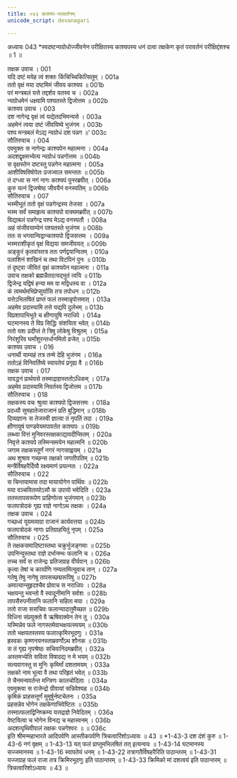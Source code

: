 ```yaml
---
title: ०४३ काश्यप-परावर्तनम्
unicode_script: devanagari

---
```



अध्यायः 043
*स्वदष्टन्यग्रोधोज्जीवनेन परीक्षितस्य काश्यपस्य धनं दत्वा तक्षकेण कृतं परावर्तनं परीक्षिद्दंशश्च ॥ 1 ॥ 

तक्षक उवाच । 	001  
यदि दष्टं मयेह त्वं शक्तः किंचिच्चिकित्सितुम् ।	001a  
ततो वृक्षं मया दष्टमिमं जीवय काश्यप ॥	001b  
परं मन्त्रबलं यत्ते तद्दर्शय यतस्व च ।	002a  
न्यग्रोधमेनं धक्ष्यामि पश्यतस्ते द्विजोत्तम ॥	002b  
काश्यप उवाच । 	003  
दश नागेन्द्र वृक्षं त्वं यद्येतदभिमन्यसे ।	003a  
अहमेनं त्वया दष्टं जीवयिष्ये भुजंगम । 	003b  
पश्य मन्त्रबलं मेऽद्य न्यग्रोधं दश पन्नग ॥' 	003c  
सौतिरुवाच । 	004  
एवमुक्तः स नागेन्द्रः काश्यपेन महात्मना ।	004a  
अदशद्वृक्षमभ्येत्य न्यग्रोधं पन्नगोत्तमः ॥	004b  
स वृक्षस्तेन दष्टस्तु पन्नगेन महात्मना ।	005a  
आशीविषविषोपेतः प्रजज्वाल समन्ततः ॥	005b  
तं दग्ध्वा स नगं नागः काश्यपं पुनरब्रवीत् ।	006a  
कुरु यत्नं द्विजश्रेष्ठ जीवयैनं वनस्पतिम् ॥	006b  
सौतिरुवाच । 	007  
भस्मीभूतं ततो वृक्षं पन्नगेन्द्रस्य तेजसा ।	007a  
भस्म सर्वं समाहृत्य काश्यपो वाक्यमब्रवीत् ॥	007b  
विद्याबलं पन्नगेन्द्र पश्य मेऽद्य वनस्पतौ ।	008a  
अहं संजीवयाम्येनं पश्यतस्ते भुजंगम ॥	008b  
ततः स भगवान्विद्वान्काश्यपो द्विजसत्तमः ।	009a  
भस्मराशीकृतं वृक्षं विद्यया समजीवयत् ॥	009b  
अङ्कुरं कृतवांस्तत्र ततः पर्णद्वयान्वितम् ।	010a  
पलाशिनं शाखिनं च तथा विटपिनं पुनः ॥	010b  
तं दृष्ट्वा जीवितं वृक्षं काश्यपेन महात्मना ।	011a  
उवाच तक्षको ब्रह्मन्नैतदत्यद्भुतं त्वयि ॥	011b  
द्विजेन्द्र यद्विषं हन्या मम वा मद्विधस्य वा ।	012a  
कं त्वमर्थमभिप्रेप्सुर्यासि तत्र तपोधन ॥	012b  
यत्तेऽभिलषितं प्राप्तं फलं तस्मान्नृपोत्तमात् ।	013a  
अहमेव प्रदास्यामि तत्ते यद्यपि दुर्लभम् ॥	013b  
विप्रशापाभिभूते च क्षीणायुषि नराधिपे ।	014a  
घटमानस्य ते विप्र सिद्धिः संशयिता भवेत् ॥	014b  
ततो यशः प्रदीप्तं ते त्रिषु लोकेषु विश्रुतम् ।	015a  
निरंशुरिव घर्मांशुरन्तर्धानमितो व्रजेत् ॥	015b  
काश्यप उवाच । 	016  
धनार्थी याम्यहं तत्र तन्मे देहि भुजंगम ।	016a  
ततोऽहं विनिवर्तिष्ये स्वापतेयं प्रगृह्य वै ॥	016b  
तक्षक उवाच । 	017  
यावद्धनं प्रार्थयसे तस्माद्राज्ञस्ततोऽधिकम् ।	017a  
अहमेव प्रदास्यामि निवर्तस्व द्विजोत्तम ॥	017b  
सौतिरुवाच । 	018  
तक्षकस्य वचः श्रुत्वा काश्यपो द्विजसत्तमः ।	018a  
प्रदध्यौ सुमहातेजाराजानं प्रति बुद्धिमान् ॥	018b  
दिव्यज्ञानः स तेजस्वी ज्ञात्वा तं नृपतिं तदा ।	019a  
क्षीणायुषं पाण्डवेयमपावर्तत काश्यपः ॥	019b  
लब्ध्वा वित्तं मुनिवरस्तक्षकाद्यावदीप्सितम् ।	020a  
निवृत्ते काश्यपे तस्मिन्समयेन महात्मनि ॥	020b  
जगाम तक्षकस्तूर्णं नगरं नागसाह्वयम् ।	021a  
अथ शुश्राव गच्छन्स तक्षको जगतीपतिम् ॥	021b  
मन्त्रैर्विषहरैर्दिव्यै रक्ष्यमाणं प्रयत्नतः । 	022a  
सौतिरुवाच ।	022  
स चिन्तयामास तदा मायायोगेन पार्थिवः ॥ 	022b  
मया वञ्चयितव्योऽसौ क उपायो भवेदिति ।	023a  
ततस्तापसरूपेण प्राहिणोत्स भुजंगमान् ॥	023b  
फलपत्रोदकं गृह्य राज्ञे नागोऽथ तक्षकः । 	024a  
तक्षक उवाच ।	024  
गच्छध्वं यूयमव्यग्रा राजानं कार्यवत्तया ॥ 	024b  
फलपत्रोदकं नागाः प्रतिग्राहयितुं नृपम् । 	025a  
सौतिरुवाच ।	025  
ते तक्षकसमादिष्टास्तथा चक्रुर्भुजङ्गमाः ॥ 	025b  
उपनिन्युस्तथा राज्ञे दर्भानम्भः फलानि च ।	026a  
तच्च सर्वं स राजेन्द्रः प्रतिजग्राह वीर्यवान् ॥	026b  
कृत्वा तेषां च कार्याणि गम्यतामित्युवाच तान् ।	027a  
गतेषु तेषु नागेषु तापसच्छद्मरूपिषु ॥	027b  
अमात्यान्सुहृदश्चैव प्रोवाच स नराधिपः ।	028a  
भक्षयन्तु भवन्तो वै स्वादूनीमानि सर्वशः ॥	028b  
तापसैरुपनीतानि फलानि सहिता मया ।	029a  
ततो राजा ससचिवः फलान्यादातुमैच्छत ॥	029b  
विधिना संप्रयुक्तो वै ऋषिवाक्येन तेन तु ।	030a  
यस्मिन्नेव फले नागस्तमेवाभक्षयत्स्वयम् ॥	030b  
ततो भक्षयतस्तस्य फलात्कृमिरभूदणुः ।	031a  
ह्रस्वकः कृष्णनयनस्ताम्रवर्णोऽथ शौनक ॥	031b  
स तं गृह्य नृपश्रेष्ठः सचिवानिदमब्रवीत् ।	032a  
अस्तमभ्येति सविता विषादद्य न मे भयम् ॥	032b  
सत्यवागस्तु स मुनिः कृमिर्मां दशतामयम् ।	033a  
तक्षको नाम भूत्वा वै तथा परिहृतं भवेत् ॥	033b  
ते चैनमन्ववर्तन्त मन्त्रिणः कालचोदिताः ।	034a  
एवमुक्त्वा स राजेन्द्रो ग्रीवायां सन्निवेश्यह ॥	034b  
कृमिकं प्राहसत्तूर्णं मुमूर्षुर्नष्टचेतनः ।	035a  
प्रहसन्नेव भोगेन तक्षकेणाभिवेष्टितः ॥	035b  
तस्मात्फलाद्विनिष्क्रम्य यत्तद्राज्ञे निवेदितम् ।	036a  
वेष्टयित्वा च भोगेन विनद्य च महास्वनम् । 	036b  
अदशत्पृथिवीपालं तक्षकः पन्नगेश्वरः ॥ ॥ 	036c  
इति श्रीमन्महाभारते आदिपर्वणि आस्तीकपर्वणि त्रिचत्वारिंशोऽध्यायः ॥ 43 ॥ 
*1-43-3 दश दंशं कुरु ॥ 1-43-6 नगं वृक्षम् ॥ 1-43-13 यत् फलं प्राप्तुमभिलषितं तत् इत्यन्वयः ॥ 1-43-14 घटमानस्य सज्जमानस्य ॥ 1-43-16 स्वापतेयं धनम् ॥ 1-43-22 तत्रागतैर्विषहरैरिति पाठान्तरम् ॥ 1-43-31 यज्जग्राह फलं राजा तत्र क्रिमिरभूदणुः इति पाठान्तरम् ॥ 1-43-33 क्रिमिको मां दशत्वयं इति पाठान्तरम् ॥ त्रिचत्वारिशोऽध्यायः ॥ 43 ॥
